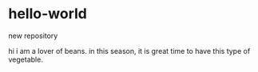 # hello-world
new repository

hi i am a lover of beans. in this season, it is great time to have this type of vegetable.
